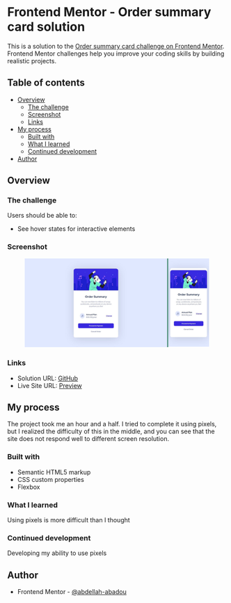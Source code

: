 # Frontend Mentor - Order summary card solution

This is a solution to the [Order summary card challenge on Frontend Mentor](https://www.frontendmentor.io/challenges/order-summary-component-QlPmajDUj). Frontend Mentor challenges help you improve your coding skills by building realistic projects. 

## Table of contents

- [Overview](#overview)
  - [The challenge](#the-challenge)
  - [Screenshot](#screenshot)
  - [Links](#links)
- [My process](#my-process)
  - [Built with](#built-with)
  - [What I learned](#what-i-learned)
  - [Continued development](#continued-development)
- [Author](#author)


## Overview

### The challenge

Users should be able to:

- See hover states for interactive elements

### Screenshot

<figure>
  <img src="screenshot.png" alt="ScreenShot">
</figure>


### Links

- Solution URL: [GitHub](https://github.com/abdellah-abadou/FM-Order-summary-card)
- Live Site URL: [Preview](https://your-live-site-url.com](https://front-mentor-order-summary-card.netlify.app/))

## My process

The project took me an hour and a half. I tried to complete it using pixels, but I realized the difficulty of this in the middle, and you can see that the site does not respond well to different screen resolution.

### Built with

- Semantic HTML5 markup
- CSS custom properties
- Flexbox


### What I learned

Using pixels is more difficult than I thought

### Continued development

Developing my ability to use pixels

## Author

- Frontend Mentor - [@abdellah-abadou](https://www.frontendmentor.io/profile/abdellah-abadou)


